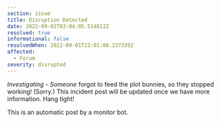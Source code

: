 ```yaml
---
section: issue
title: Disruption Detected
date: 2022-09-02T03:04:05.514812Z
resolved: true
informational: false
resolvedWhen: 2022-09-01T22:01:08.237339Z
affected:
  - Forum
severity: disrupted
---
```

*Investigating* - _Someone_ forgot to feed the plot bunnies, so they stopped working! (Sorry.) This incident post will be updated once we have more information. Hang tight!

This is an automatic post by a monitor bot.
        